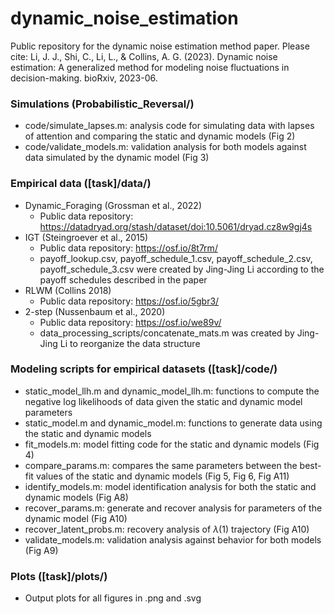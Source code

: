 # dynamic_noise_estimation
 Public repository for the dynamic noise estimation method paper. Please cite: Li, J. J., Shi, C., Li, L., & Collins, A. G. (2023). Dynamic noise estimation: A generalized method for modeling noise fluctuations in decision-making. bioRxiv, 2023-06.


### Simulations (Probabilistic_Reversal/)
- code/simulate_lapses.m: analysis code for simulating data with lapses of attention and comparing the static and dynamic models (Fig 2)
- code/validate_models.m: validation analysis for both models against data simulated by the dynamic model (Fig 3)


### Empirical data ([task]/data/)
- Dynamic_Foraging (Grossman et al., 2022)
    - Public data repository: https://datadryad.org/stash/dataset/doi:10.5061/dryad.cz8w9gj4s
- IGT (Steingroever et al., 2015)
    - Public data repository: https://osf.io/8t7rm/
    - payoff_lookup.csv, payoff_schedule_1.csv, payoff_schedule_2.csv, payoff_schedule_3.csv were created by Jing-Jing Li according to the payoff schedules described in the paper
- RLWM (Collins 2018)
    - Public data repository: https://osf.io/5gbr3/ 
- 2-step (Nussenbaum et al., 2020)
    - Public data repository: https://osf.io/we89v/
    - data_processing_scripts/concatenate_mats.m was created by Jing-Jing Li to reorganize the data structure

### Modeling scripts for empirical datasets ([task]/code/)
- static_model_llh.m and dynamic_model_llh.m: functions to compute the negative log likelihoods of data given the static and dynamic model parameters
- static_model.m and dynamic_model.m: functions to generate data using the static and dynamic models
- fit_models.m: model fitting code for the static and dynamic models (Fig 4)
- compare_params.m: compares the same parameters between the best-fit values of the static and dynamic models (Fig 5, Fig 6, Fig A11)
- identify_models.m: model identification analysis for both the static and dynamic models (Fig A8)
- recover_params.m: generate and recover analysis for parameters of the dynamic model (Fig A10)
- recover_latent_probs.m: recovery analysis of $\lambda(1)$ trajectory (Fig A10)
- validate_models.m: validation analysis against behavior for both models (Fig A9)

### Plots ([task]/plots/)
- Output plots for all figures in .png and .svg

